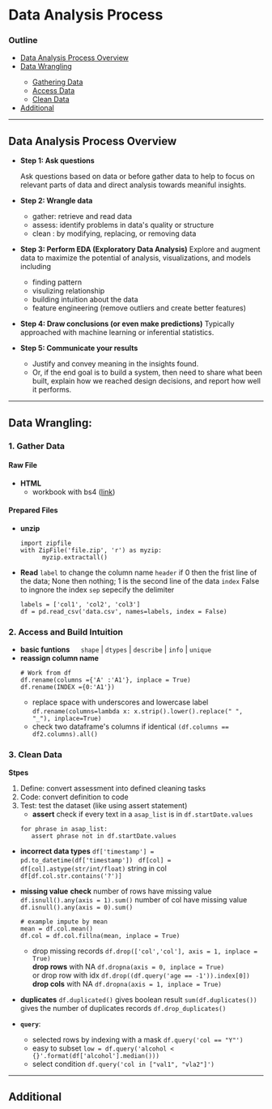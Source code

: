 # Data Analysis Process
### Outline 
<ul>
<li><a href="#L2">Data Analysis Process Overview</a></li>
<li><a href="#L3">Data Wrangling</a></li>
<ul><li><a href="#L2.1">Gathering Data</a></li>
    <li><a href="#L2.2">Access Data</a></li>
    <li><a href="#L2.3">Clean Data</a></li>
</ul>
<li><a href="#L4">Additional</a></li>
</ul>

****
<a id='L2'></a>
## Data Analysis Process Overview

- **Step 1: Ask questions**   

  Ask questions based on data or before gather data to help to focus on relevant parts of data and direct analysis towards meaniful insights.  

- **Step 2: Wrangle data**
  - gather: retrieve and read data  
  - assess: identify problems in data's quality or structure 
  - clean : by modifying, replacing, or removing data 


- **Step 3: Perform EDA (Exploratory Data Analysis)**
   Explore and augment data to maximize the potential of analysis, visualizations, and models including
  - finding pattern 
  - visulizing relationship 
  - building intuition about the data 
  - feature engineering (remove outliers and create better features)

- **Step 4: Draw conclusions (or even make predictions)**
Typically approached with machine learning or inferential statistics.

- **Step 5: Communicate your results**
  - Justify and convey meaning in the insights found. 
  - Or, if the end goal is to build a system, then need to share what been built, explain how we reached design decisions, and report how well it performs. 

**** 

<a id='L3'></a>

## Data Wrangling: 

<a id='L2.1'></a>
### 1. Gather Data

#### Raw File
* **HTML**
  - workbook with bs4 ([link](GatherData_bs4.html))
  



#### Prepared Files
* **unzip**
  ```
  import zipfile  
  with ZipFile('file.zip', 'r') as myzip:    
        myzip.extractall()
  ```

* **Read**
`label`  to change the column name 
`header` if 0 then the frist line of the data; None then nothing; 1 is the second line of the data
`index` False to ingnore the index
`sep` sepecify the delimiter
  ```
  labels = ['col1', 'col2', 'col3']  
  df = pd.read_csv('data.csv', names=labels, index = False)   
  ```


<a id='L2.2'></a>
### 2.  Access and Build Intuition
* **basic funtions**  &emsp;   `shape` | `dtypes` | `describe` | `info` | `unique`
* **reassign column name** 
  ```
  # Work from df 
  df.rename(columns ={'A' :'A1'}, inplace = True)
  df.rename(INDEX ={0:'A1'})
  ```
  - replace space with underscores and lowercase label 
  `df.rename(columns=lambda x: x.strip().lower().replace(" ", "_"), inplace=True)`
  - check two dataframe's columns if identical 
  `(df.columns == df2.columns).all()`



<a id='L2.3'></a>
### 3. Clean Data

**Stpes** 
1. Define: convert assessment into defined cleaning tasks 
2. Code: convert definition to code
3. Test: test the dataset (like using assert statement)
    * **assert**
   check if every text in a `asap_list` is in `df.startDate.values`
   ```
   for phrase in asap_list:
      assert phrase not in df.startDate.values
   ```
* **incorrect data types**
`df['timestamp'] = pd.to_datetime(df['timestamp']) `
`df[col] = df[col].astype(str/int/float)`
string in col `df[df.col.str.contains('?')]`
* **missing value** 
  **check**
number of rows have missing value `df.isnull().any(axis = 1).sum()`
number of col have missing value `df.isnull().any(axis = 0).sum()`
   ```
   # example impute by mean
   mean = df.col.mean()   
   df.col = df.col.fillna(mean, inplace = True)
   ```
    - drop missing records
      `df.drop(['col','col'], axis = 1, inplace = True)`  
      **drop rows** with NA `df.dropna(axis = 0, inplace = True)`  
      or drop row with idx `df.drop((df.query('age == -1')).index[0])`
      **drop cols** with NA `df.dropna(axis = 1, inplace = True)` 
    
* **duplicates** 
`df.duplicated()` gives boolean result 
`sum(df.duplicates())` gives the number of duplicates records 
`df.drop_duplicates()`

* **`query`**: 
  - selected rows by indexing with a mask
    `df.query('col == "Y"')`
  - easy to subset
  `low = df.query('alcohol < {}'.format(df['alcohol'].median()))`
  - select condition 
  `df.query('col in ["val1", "vla2"]')`


**** 
<a id='L4'></a>
## Additional
